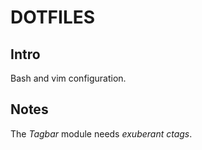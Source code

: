 DOTFILES
========

Intro
-----

Bash and vim configuration.

Notes
-----
The _Tagbar_ module needs _exuberant ctags_.


